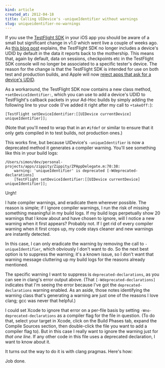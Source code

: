 ```yaml
---
kind: article
created_at: 2012-04-18
title: Calling UIDevice's -uniqueIdentifier without warnings
slug: uniqueidentifier-no-warnings
---
```


If you use the [TestFlight SDK](https://www.testflightapp.com/sdk/download/) in your iOS app you should be aware of a small but significant change in v1.0 which went live a couple of weeks ago. As [this blog post](http://blog.testflightapp.com/post/19957620625/testflight-sdk-udid-access) explains, the TestFlight SDK no longer includes a device's UDID by default in the data it reports back to the mothership. This means that, again by default, data on sessions, checkpoints etc in the TestFlight SDK console will no longer be associated to a specific tester's device. The reason for the change is that the TestFlight SDK is intended for use on both test and production builds, and Apple will now [reject apps that ask for a device's UDID](http://techcrunch.com/2012/03/24/apple-udids/).

As a workaround, the TestFlight SDK now contains a new class method, `+setDeviceIdentifier:`, which you can use to add a device's UDID to TestFlight's callback packets in your Ad-Hoc builds by simply adding the following line to your code (I've added it right after my call to `+takeOff:`):

    [TestFlight setDeviceIdentifier:[[UIDevice currentDevice] uniqueIdentifier]];

(Note that you'll need to wrap that in an `#ifdef` or similar to ensure that it only gets compiled in to test builds, not production ones.)

This works fine, but because UIDevice's `-uniqueIdentifier` is now a deprecated method it generates a compiler warning. You'll see something like this in your build logs:

    /Users/simon/dev/personal-projects/apps/zippity/Zippity/ZPAppDelegate.m:70:38: 
        warning: 'uniqueIdentifier' is deprecated [-Wdeprecated-declarations]
        [TestFlight setDeviceIdentifier:[[UIDevice currentDevice] uniqueIdentifier]];

Urgh!

I hate compiler warnings, and eradicate them wherever possible. The reason is simple; if I ignore compiler warnings, I run the risk of missing something meaningful in my build logs. If my build logs perpetually show 20 warnings that I know about and have chosen to ignore, will I notice a new warning when it first appears? Probably not. If I get rid of every compiler warning when it first crops up, my code stays cleaner and new warnings are instantly detected.

In this case, I can only eradicate the warning by removing the call to `-uniqueIdentifier`, which obviously I don't want to do. So the next best option is to suppress the warning; it's a known issue, so I don't want that warning message cluttering up my build logs for the reasons already mentioned.

The specific warning I want to suppress is `deprecated-declarations`, as you can see in clang's error output above. (That `[-Wdeprecated-declarations]` indicates that I'm seeing the error because I've got the `deprecated-declarations` warning enabled. As an aside, those notes identifying the warning class that's generating a warning are just one of the reasons I love clang; gcc was never that helpful.)

I could set Xcode to ignore that error on a per-file basis by setting `-Wno-deprecated-declarations` as a compiler flag for the file in question. (To do that, select your target in Xcode, click on the Build Phases tab, expand the Compile Sources section, then double-click the file you want to add a compiler flag to). But in this case I really want to ignore the warning just for *that one line*. If any other code in this file uses a deprecated declaration, I want to know about it.

It turns out the way to do it is with clang pragmas. Here's how:

<script src="https://gist.github.com/2413961.js"> </script>

Job done.